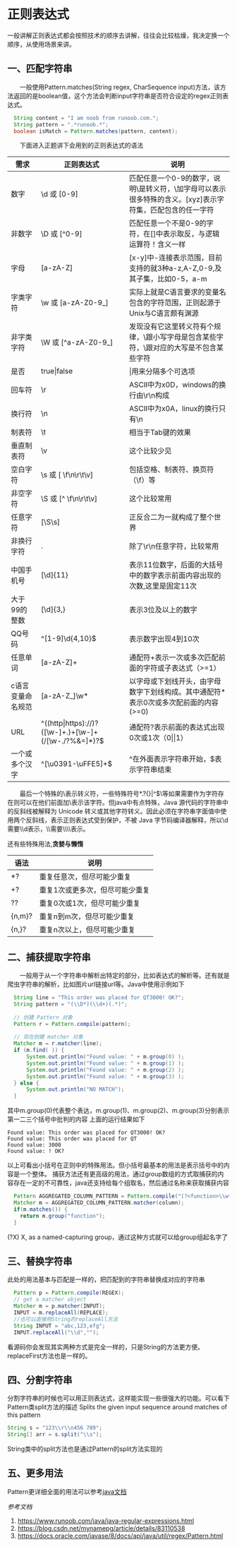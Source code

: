 # 正则表达式

一般讲解正则表达式都会按照技术的顺序去讲解，往往会比较枯燥，我决定换一个顺序，从使用场景来讲。

## 一、匹配字符串
&emsp;&emsp;一般使用Pattern.matches(String regex, CharSequence input)方法，该方法返回的是boolean值，这个方法会判断input字符串是否符合设定的regex正则表达式。  
```java
  String content = "I am noob from runoob.com.";
  String pattern = ".*runoob.*";
  boolean isMatch = Pattern.matches(pattern, content);
```  
&emsp;&emsp;下面进入正题讲下会用到的正则表达式的语法  

需求 | 正则表达式 |  说明  
-|-|-
数字 | \d 或 [0-9] | 匹配任意一个0-9的数字，说明\是转义符，\加字母可以表示很多特殊的含义。[xyz]表示字符集，匹配包含的任一字符 |
非数字 | \D 或 [^0-9] | 匹配任意一个不是0-9的字符，在[]中表示取反，与逻辑运算符！含义一样 |
字母 | [a-zA-Z] | [x-y]中-连接表示范围，目前支持的就3种a-z,A-Z,0-9,及其子集，比如0-5，a-m |
字类字符 | \w 或 [a-zA-Z0-9_] | 实际上就是C语言要求的变量名包含的字符范围，正则起源于Unix与C语言颇有渊源 |
非字类字符 | \W 或 [^a-zA-Z0-9_] | 发现没有它这里转义符有个规律，\跟小写字母是包含某些字符，\跟对应的大写是不包含某些字符 |
是否 | true&#124;false | &#124;用来分隔多个可选项 |
回车符 | \r | ASCII中为x0D，windows的换行由\r\n构成 |
换行符 | \n | ASCII中为x0A，linux的换行只有\n |
制表符 | \t | 相当于Tab键的效果 |
垂直制表符 | \v | 这个比较少见 |
空白字符 | \s 或 [ \f\n\r\t\v] | 包括空格、制表符、换页符（\f）等 |
非空字符 | \S 或 [^ \f\n\r\t\v] | 这个比较常用 |
任意字符 | [\S\s] | 正反合二为一就构成了整个世界 |
非换行字符 | . | 除了\r\n任意字符，比较常用 |
中国手机号 | [\d]{11} | 表示11位数字，后面的大括号中的数字表示前面内容出现的次数,这里是固定11次 |
大于99的整数 | [\d]{3,} | 表示3位及以上的数字 |
QQ号码  | ^[1-9]\d{4,10}$ | 表示数字出现4到10次 |
任意单词  | [a-zA-Z]+ | 通配符+表示一次或多次匹配前面的字符或子表达式（>=1） |
c语言变量命名规范  | [a-zA-Z_]\w* | 以字母或下划线开头，由字母数字下划线构成。其中通配符*表示0次或多次配前面的内容(>=0) |
URL  | ^((http&#124;https)://)?([\w-]+\.)+[\w-]+(/[\w-./?%&=]*)?$ | 通配符?表示前面的表达式出现0次或1次（0&#124;&#124;1） |
一个或多个汉字  | ^[\u0391-\uFFE5]+$ | ^在外面表示字符串开始，$表示字符串结束 |


&emsp;&emsp;最后一个特殊的\表示转义符，一些特殊符号*.?[](){}|^$\等如果需要作为字符存在则可以在他们前面加\表示该字符。但java中有点特殊，Java 源代码的字符串中的反斜线被解释为 Unicode 转义或其他字符转义。因此必须在字符串字面值中使用两个反斜线，表示正则表达式受到保护，不被 Java 字节码编译器解释，所以\d 需要\\\\d表示，\\\\需要\\\\\\\\表示。

还有些特殊用法,**贪婪与懒惰** 
  
语法 | 说明  
-|-
*? | 重复任意次，但尽可能少重复 |
+? | 重复1次或更多次，但尽可能少重复 |
?? | 重复0次或1次，但尽可能少重复 |
{n,m}? | 重复n到m次，但尽可能少重复 |
{n,}? | 重复n次以上，但尽可能少重复 |
  
  
## 二、捕获提取字符串
&emsp;&emsp;一般用于从一个字符串中解析出特定的部分，比如表达式的解析等。还有就是爬虫字符串的解析，比如图片url链接url等。Java中使用示例如下  
```java
  String line = "This order was placed for QT3000! OK?";
  String pattern = "(\\D*)(\\d+)(.*)";
 
  // 创建 Pattern 对象
  Pattern r = Pattern.compile(pattern);
 
  // 现在创建 matcher 对象
  Matcher m = r.matcher(line);
  if (m.find( )) {
      System.out.println("Found value: " + m.group(0) );
      System.out.println("Found value: " + m.group(1) );
      System.out.println("Found value: " + m.group(2) );
      System.out.println("Found value: " + m.group(3) ); 
  } else {
      System.out.println("NO MATCH");
  }
```  
其中m.group(0)代表整个表达，m.group(1)、m.group(2)、m.group(3)分别表示第一二三个括号中批判的内容
上面的运行结果如下  
```
Found value: This order was placed for QT3000! OK?
Found value: This order was placed for QT
Found value: 3000
Found value: ! OK?
```  
以上可看出小括号在正则中的特殊用法。但小括号最基本的用法是表示括号中的内容是一个整体。
捕获方法还有更高级的用法，通过group数组的方式取捕获的内容存在一定的不可靠性，java还支持给每个组取名，然后通过名称来获取捕获内容  
```java
  Pattern AGGREGATED_COLUMN_PATTERN = Pattern.compile("(?<function>\\w+)\\((?<column>[\\w#.]+)\\)");
  Matcher m = AGGREGATED_COLUMN_PATTERN.matcher(column);
  if(m.matches()) {
    return m.group("function");
  }
```  
(?<name>X)	X, as a named-capturing group，通过这种方式就可以给group组起名字了

  
## 三、替换字符串
此处的用法基本与匹配是一样的，把匹配到的字符串替换成对应的字符串
```java
  Pattern p = Pattern.compile(REGEX);
  // get a matcher object
  Matcher m = p.matcher(INPUT); 
  INPUT = m.replaceAll(REPLACE);
  //也可以直接用String的replaceAll方法
  String INPUT = "abc,123,efg";
  INPUT.replaceAll("\\d","");
```  
看源码你会发现其实两种方式是完全一样的，只是String的方法更方便。replaceFirst方法也是一样的。

## 四、分割字符串
分割字符串的时候也可以用正则表达式，这样能实现一些很强大的功能。可以看下Pattern类split方法的描述
Splits the given input sequence around matches of this pattern
```java
String s = "123\\r\\n456 789";
String[] arr = s.split("\\s");
```
String类中的split方法也是通过Pattern的split方法实现的

## 五、更多用法
Pattern更详细全面的用法可以参考[java文档](https://docs.oracle.com/javase/8/docs/api/java/util/regex/Pattern.html)  

  
*参考文档*
1. <https://www.runoob.com/java/java-regular-expressions.html>
2. <https://blog.csdn.net/mynamepg/article/details/83110538>
3. <https://docs.oracle.com/javase/8/docs/api/java/util/regex/Pattern.html>
